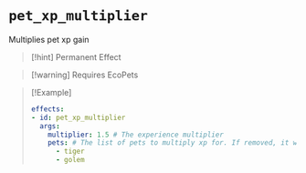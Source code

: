 # `pet_xp_multiplier`

Multiplies pet xp gain

> [!hint] Permanent Effect

> [!warning] Requires EcoPets

> [!Example]
> ```yaml
> effects:
> - id: pet_xp_multiplier
>   args:
>     multiplier: 1.5 # The experience multiplier
>     pets: # The list of pets to multiply xp for. If removed, it will multiply all pets.
>       - tiger
>       - golem 
> ```

